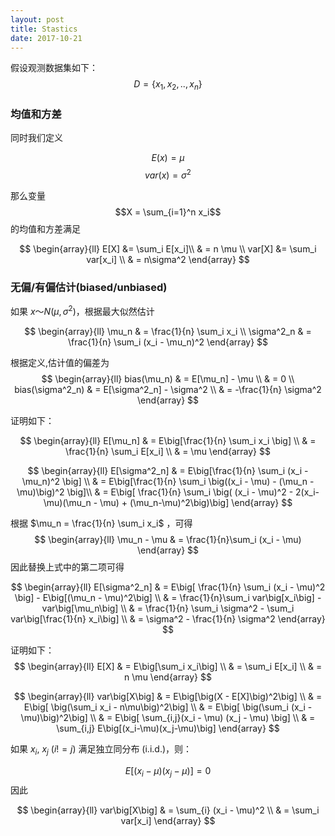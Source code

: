 ```yaml
---
layout: post
title: Stastics 
date: 2017-10-21
---
```



假设观测数据集如下：
$$D = \{x_1, x_2, .., x_n\}$$

### 均值和方差
同时我们定义  

$$E(x) = \mu$$ 
$$var(x) = \sigma^2$$

那么变量 $$X = \sum_{i=1}^n x_i$$ 的均值和方差满足

$$
\begin{array}{ll}
E[X] &=  \sum_i E[x_i]\\
& = n \mu \\
var[X] &=  \sum_i var[x_i] \\
& = n\sigma^2
\end{array}
$$

### 无偏/有偏估计(biased/unbiased)

如果 $x～N(\mu, \sigma^2)$，根据最大似然估计

$$
\begin{array}{ll}
\mu_n & = \frac{1}{n} \sum_i x_i \\
\sigma^2_n & = \frac{1}{n} \sum_i (x_i - \mu_n)^2
\end{array}
$$

根据定义,估计值的偏差为
$$
\begin{array}{ll}
bias(\mu_n) & = E[\mu_n] - \mu \\
& = 0 \\
bias(\sigma^2_n) & = E[\sigma^2_n] - \sigma^2 \\
& = -\frac{1}{n} \sigma^2
\end{array}
$$

证明如下：

$$
\begin{array}{ll}
E[\mu_n] & = E\big[\frac{1}{n} \sum_i x_i \big] \\
& = \frac{1}{n} \sum_i E[x_i] \\
& = \mu
\end{array}
$$

$$
\begin{array}{ll}
E[\sigma^2_n] & = E\big[\frac{1}{n} \sum_i (x_i - \mu_n)^2 \big] \\
& = E\big[\frac{1}{n} \sum_i \big((x_i - \mu) - (\mu_n - \mu)\big)^2 \big]\\
& = E\big[ \frac{1}{n} \sum_i \big( (x_i - \mu)^2 - 2(x_i-\mu)(\mu_n - \mu) + (\mu_n-\mu)^2\big)\big]
\end{array}
$$

根据 $\mu_n  = \frac{1}{n} \sum_i x_i$ ，可得
$$
\begin{array}{ll}
\mu_n - \mu & = \frac{1}{n}\sum_i (x_i - \mu)
\end{array}
$$
因此替换上式中的第二项可得

$$
\begin{array}{ll}
E[\sigma^2_n] & = E\big[ \frac{1}{n} \sum_i (x_i - \mu)^2 \big] - E\big[(\mu_n - \mu)^2\big] \\
& = \frac{1}{n}\sum_i var\big[x_i\big] - var\big[\mu_n\big] \\
& = \frac{1}{n} \sum_i \sigma^2 - \sum_i var\big[\frac{1}{n} x_i\big] \\
& = \sigma^2 - \frac{1}{n} \sigma^2
\end{array}
$$


证明如下：
$$
\begin{array}{ll}
E[X] & = E\big[\sum_i x_i\big] \\
& = \sum_i E[x_i] \\
& = n \mu
\end{array}
$$

$$
\begin{array}{ll}
var\big[X\big] & = E\big[\big(X - E[X]\big)^2\big] \\
& = E\big[ \big(\sum_i x_i - n\mu\big)^2\big] \\
& = E\big[ \big(\sum_i (x_i - \mu)\big)^2\big] \\
& = E\big[ \sum_{i,j}(x_i - \mu) (x_j - \mu) \big] \\
& = \sum_{i,j} E\big[(x_i-\mu)(x_j-\mu)\big]
\end{array}
$$

如果 $x_i$, $x_j$ ($i != j$) 满足独立同分布 (i.i.d.)，则：

$$ E\big[ (x_i - \mu) (x_j - \mu)\big] = 0 $$
因此

$$
\begin{array}{ll}
var\big[X\big] & = \sum_{i} (x_i - \mu)^2 \\
& = \sum_i var[x_i]
\end{array}
$$

